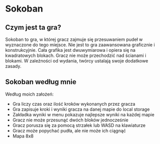 # Sokoban

## Czym jest ta gra?

Sokoban to gra, w której gracz zajmuje się przesuwaniem pudeł w wyznaczone do tego miejsce.
Nie jest to gra zaawansowana graficznie i konstrukcyjnie. Cała grafika jest dwuwymiarowa i opiera się na kwadratowych blokach.
Gracz nie może przechodzić nad ścianami i blokami. W zależności od wydania, twórcy ustalają swoje dodatkowe zasady.

## Sokoban według mnie

Według moich założeń:
- Gra liczy czas oraz ilość kroków wykonanych przez gracza
- Gra zapisuje kroki i wyniki gracza na danej mapie do local storage
- Zakładka wyniki w menu pokazuje najlepsze wyniki na każdej mapie
- Gracz nie może przesunąć dwóch bloków jednocześnie
- Gracz porusza się za pomocą strzałek lub WASD na klawiaturze
- Gracz może popychać pudła, ale nie może ich ciągnąć
- Mapa 8x8
